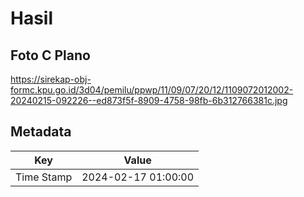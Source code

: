 # Hasil

## Foto C Plano

https://sirekap-obj-formc.kpu.go.id/3d04/pemilu/ppwp/11/09/07/20/12/1109072012002-20240215-092226--ed873f5f-8909-4758-98fb-6b312766381c.jpg


## Metadata

| Key        | Value               |
| ---------- | ------------------- |
| Time Stamp | 2024-02-17 01:00:00 |



